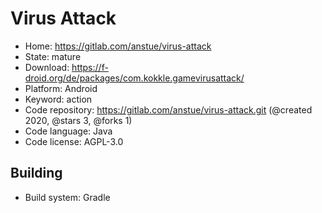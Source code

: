 # Virus Attack

- Home: https://gitlab.com/anstue/virus-attack
- State: mature
- Download: https://f-droid.org/de/packages/com.kokkle.gamevirusattack/
- Platform: Android
- Keyword: action
- Code repository: https://gitlab.com/anstue/virus-attack.git (@created 2020, @stars 3, @forks 1)
- Code language: Java
- Code license: AGPL-3.0

## Building

- Build system: Gradle
